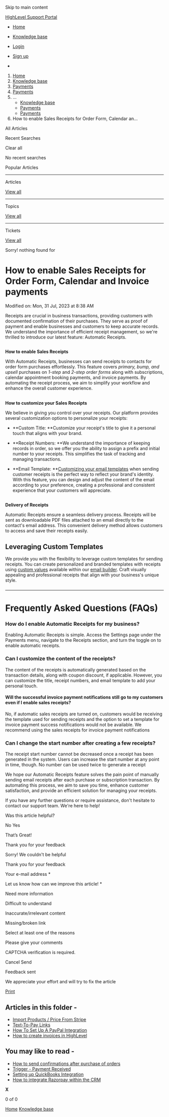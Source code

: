 Skip to main content

[ HighLevel Support Portal ](https://help.gohighlevel.com)

  * [ Home ](/support/home)
  * [ Knowledge base ](/support/solutions)

  * [Login](/support/login)
  * [Sign up](/support/signup)
  * 

  1. [Home](/support/home)
  2. [Knowledge base](/support/solutions)
  3. [Payments](/support/solutions/155000000067)
  4. [Payments](/support/solutions/folders/48000682654)
  5. ... 
     * [Knowledge base](/support/solutions)
     * [Payments](/support/solutions/155000000067)
     * [Payments](/support/solutions/folders/48000682654)
  6. How to enable Sales Receipts for Order Form, Calendar an...

All  Articles 

Recent Searches

Clear all

No recent searches

Popular Articles

* * *

Articles

[View all](/support/search/solutions)

* * *

Topics

[View all](/support/search/topics)

* * *

Tickets

[View all](/support/search/tickets)

Sorry! nothing found for   

# How to enable Sales Receipts for Order Form, Calendar and Invoice payments

Modified on: Mon, 31 Jul, 2023 at 8:38 AM

Receipts are crucial in business transactions, providing customers with documented confirmation of their purchases. They serve as proof of payment and enable businesses and customers to keep accurate records. We understand the importance of efficient receipt management, so we're thrilled to introduce our latest feature: Automatic Receipts.

##   
**How to enable Sales Receipts**  

With Automatic Receipts, businesses can send receipts to contacts for order form purchases effortlessly. This feature covers _primary, bump, and upsell_ purchases on _1-step_ and _2-step order forms_ along with subscriptions, calendar appointment booking payments, and invoice payments. By automating the receipt process, we aim to simplify your workflow and enhance the overall customer experience.

##   
**How to customize your Sales Receipts**

We believe in giving you control over your receipts. Our platform provides several customization options to personalize your receipts:

  * **Custom Title:  **Customize your receipt's title to give it a personal touch that aligns with your brand.  

  * **Receipt Numbers:  **We understand the importance of keeping records in order, so we offer you the ability to assign a prefix and initial number to your receipts. This simplifies the task of tracking and managing transactions.  

  * **Email Template:  **[Customizing your email templates](https://help.gohighlevel.com/en/support/solutions/articles/155000000087) when sending customer receipts is the perfect way to reflect your brand's identity. With this feature, you can design and adjust the content of the email according to your preference, creating a professional and consistent experience that your customers will appreciate.

##   
**Delivery of Receipts**

Automatic Receipts ensure a seamless delivery process. Receipts will be sent as downloadable PDF files attached to an email directly to the contact's email address. This convenient delivery method allows customers to access and save their receipts easily.

## **Leveraging Custom Templates**

We provide you with the flexibility to leverage custom templates for sending receipts. You can create personalized and branded templates with receipts using [custom values](https://help.gohighlevel.com/en/support/solutions/articles/48001161575) available within our [email builder](https://help.gohighlevel.com/en/support/solutions/articles/155000000087). Craft visually appealing and professional receipts that align with your business's unique style.

###   

* * *

# **Frequently Asked Questions (FAQs)**

### **How do I enable Automatic Receipts for my business?**

Enabling Automatic Receipts is simple. Access the Settings page under the Payments menu, navigate to the Receipts section, and turn the toggle on to enable automatic receipts.

### **Can I customize the content of the receipts?**

The content of the receipts is automatically generated based on the transaction details, along with coupon discount, if applicable. However, you can customize the title, receipt numbers, and email template to add your personal touch.

#### **Will the successful invoice payment notifications still go to my customers even if I enable sales receipts?**

   No, if automatic sales receipts are turned on, customers would be receiving the template used for sending receipts and the option to set a template for invoice payment success notifications would not be available. We recommend using the sales receipts for invoice payment notifications

### **Can I change the start number after creating a few receipts?**

The receipt start number cannot be decreased once a receipt has been generated in the system. Users can increase the start number at any point in time, though. No number can be used twice to generate a receipt

We hope our Automatic Receipts feature solves the pain point of manually sending email receipts after each purchase or subscription transaction. By automating this process, we aim to save you time, enhance customer satisfaction, and provide an efficient solution for managing your receipts.

If you have any further questions or require assistance, don't hesitate to contact our support team. We're here to help!

Was this article helpful?

No  Yes 

That’s Great!

Thank you for your feedback

Sorry! We couldn't be helpful

Thank you for your feedback

Your e-mail address *

Let us know how can we improve this article! *

Need more information 

Difficult to understand 

Inaccurate/irrelevant content 

Missing/broken link 

Select at least one of the reasons 

Please give your comments 

CAPTCHA verification is required. 

Cancel  Send 

Feedback sent

We appreciate your effort and will try to fix the article

[Print](javascript:print\(\))

## Articles in this folder -

  * [Import Products / Price From Stripe](/support/solutions/articles/48001202184-import-products-price-from-stripe)
  * [Text-To-Pay Links](/support/solutions/articles/48001202185-text-to-pay-links)
  * [How To Set Up A PayPal Integration](/support/solutions/articles/48001204158-how-to-set-up-a-paypal-integration)
  * [How to create invoices in HighLevel](/support/solutions/articles/48001208702-how-to-create-invoices-in-highlevel)

## You may like to read -

  * [How to send confirmations after purchase of orders](/support/solutions/articles/155000001437-how-to-send-confirmations-after-purchase-of-orders)
  * [Trigger - Payment Received](/support/solutions/articles/155000003534-trigger-payment-received)
  * [Setting up QuickBooks Integration](/support/solutions/articles/48001153903-setting-up-quickbooks-integration)
  * [How to integrate Razorpay within the CRM](/support/solutions/articles/155000002559-how-to-integrate-razorpay-within-the-crm)

**X**

0 of 0 []()

[Home](/support/home) [Knowledge base](/support/solutions)
